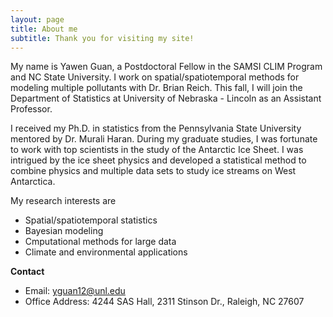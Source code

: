 ```yaml
---
layout: page
title: About me
subtitle: Thank you for visiting my site!
---
```


My name is Yawen Guan, a Postdoctoral Fellow in the SAMSI CLIM Program and NC State University. I work on spatial/spatiotemporal methods for modeling multiple pollutants with Dr. Brian Reich. This fall, I will join the Department of Statistics at University of Nebraska - Lincoln as an Assistant Professor.

I received my Ph.D. in statistics from the Pennsylvania State University mentored by Dr. Murali Haran. During my graduate studies, I was fortunate to work with top scientists in the study of the Antarctic Ice Sheet. I was intrigued by the ice sheet physics and developed a statistical method to combine physics and multiple data sets to study ice streams on West Antarctica. 

My research interests are
- Spatial/spatiotemporal statistics
- Bayesian modeling 
- Cmputational methods for large data
- Climate and environmental applications

**Contact**
- Email: yguan12@unl.edu
- Office Address: 4244 SAS Hall, 2311 Stinson Dr., Raleigh, NC 27607
